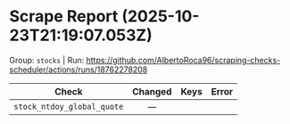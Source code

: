 # Scrape Report (2025-10-23T21:19:07.053Z)

Group: `stocks`  |  Run: https://github.com/AlbertoRoca96/scraping-checks-scheduler/actions/runs/18762278208

| Check | Changed | Keys | Error |
|---|:---:|:--|:--|
| `stock_ntdoy_global_quote` | — |  |  |

